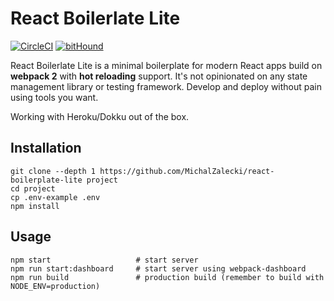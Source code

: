 # React Boilerlate Lite

[![CircleCI](https://img.shields.io/circleci/project/github/MichalZalecki/react-boilerplate-lite.svg?style=flat-square)]()
[![bitHound](https://img.shields.io/bithound/dependencies/github/rexxars/sse-channel.svg?style=flat-square)](https://github.com/MichalZalecki/react-boilerplate-lite/)

React Boilerlate Lite is a minimal boilerplate for modern React apps build on **webpack 2** with **hot reloading** support. It's not opinionated on any state management library or testing framework. Develop and deploy without pain using tools you want.

Working with Heroku/Dokku out of the box.

## Installation

```
git clone --depth 1 https://github.com/MichalZalecki/react-boilerplate-lite project
cd project
cp .env-example .env
npm install
```

## Usage

```
npm start                   # start server
npm run start:dashboard     # start server using webpack-dashboard
npm run build               # production build (remember to build with NODE_ENV=production)
```
